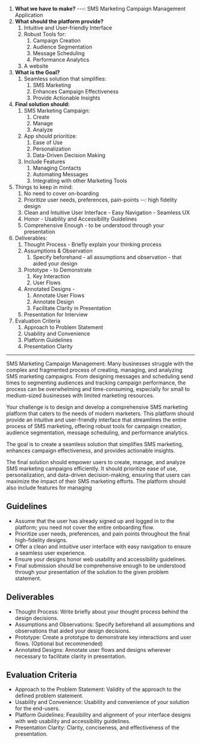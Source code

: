 1. **What we have to make?** ---: SMS Marketing Campaign Management Application
2. **What should the platform provide?**
	1. Intuitive and User-friendly Interface
	2. Robust Tools for:
		1. Campaign Creation
		2. Audience Segmentation
		3. Message Scheduling
		4. Performance Analytics
	3. A website
3. **What is the Goal?** 
	1. Seamless solution that simplifies:
		1. SMS Marketing
		2. Enhances Campaign Effectiveness
		3. Provide Actionable Insights
4. **Final solution should:**
	1. SMS Marketing Campaign:
		1. Create
		2. Manage
		3. Analyze
	2. App should prioritize:
		1. Ease of Use
		2. Personalization
		3. Data-Driven Decision Making
	3. Include Features
		1. Managing Contacts
		2. Automating Messages
		3. Integrating with other Marketing Tools
5. Things to keep in mind:
	1. No need to cover on-boarding
	2. Prioritize user needs, preferences, pain-points --: high fidelity design
	3. Clean and Intuitive User Interface - Easy Navigation - Seamless UX
	4. Honor - Usability and Accessibility Guidelines
	5. Comprehensive Enough - to be understood through your presentation
6. Deliverables:
	1. Thought Process - Briefly explain your thinking process
	2. Assumptions & Observation
		1. Specify beforehand - all assumptions and observation - that aided your design
	3. Prototype - to Demonstrate
		1. Key Interaction
		2. User Flows
	4. Annotated Designs - 
		1. Annotate User Flows
		2. Annotate Design
		3. Facilitate Clarity in Presentation
	5. Presentation for Interview
7. Evaluation Criteria
	1. Approach to Problem Statement
	2. Usability and Convenience
	3. Platform Guidelines
	4. Presentation Clarity

---

SMS Marketing Campaign Management: Many businesses struggle with the complex and fragmented process of creating, managing, and analyzing SMS marketing campaigns. From designing messages and scheduling send times to segmenting audiences and tracking campaign performance, the process can be overwhelming and time-consuming, especially for small to medium-sized businesses with limited marketing resources.

Your challenge is to design and develop a comprehensive SMS marketing platform that caters to the needs of modern marketers. This platform should provide an intuitive and user-friendly interface that streamlines the entire process of SMS marketing, offering robust tools for campaign creation, audience segmentation, message scheduling, and performance analytics.

The goal is to create a seamless solution that simplifies SMS marketing, enhances campaign effectiveness, and provides actionable insights.

The final solution should empower users to create, manage, and analyze SMS marketing campaigns efficiently. It should prioritize ease of use, personalization, and data-driven decision-making, ensuring that users can maximize the impact of their SMS marketing efforts. The platform should also include features for managing 

## Guidelines
- Assume that the user has already signed up and logged in to the platform; you need not cover the entire onboarding flow. 
- Prioritize user needs, preferences, and pain points throughout the final high-fidelity designs.
- Offer a clean and intuitive user interface with easy navigation to ensure a seamless user experience.
- Ensure your designs honor web usability and accessibility guidelines.
- Final submission should be comprehensive enough to be understood through your presentation of the solution to the given problem statement.
## Deliverables
- Thought Process: Write briefly about your thought process behind the design decisions.
- Assumptions and Observations: Specify beforehand all assumptions and observations that aided your design decisions.
- Prototype: Create a prototype to demonstrate key interactions and user flows. (Optional but recommended)
- Annotated Designs: Annotate user flows and designs wherever necessary to facilitate clarity in presentation.
## Evaluation Criteria
- Approach to the Problem Statement: Validity of the approach to the defined problem statement. 
- Usability and Convenience: Usability and convenience of your solution for the end-users.
- Platform Guidelines: Feasibility and alignment of your interface designs with web usability and accessibility guidelines.
- Presentation Clarity: Clarity, conciseness, and effectiveness of the presentation.



